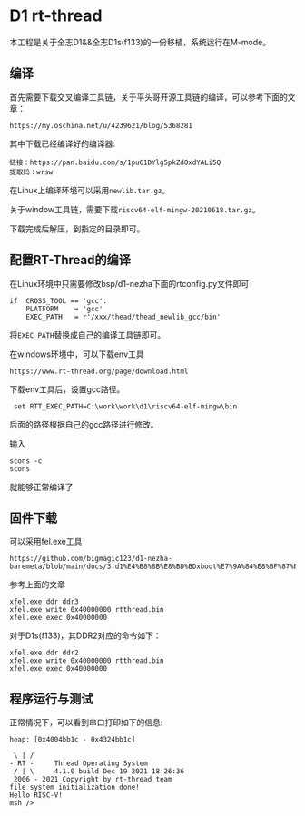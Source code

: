 # D1 rt-thread

本工程是关于全志D1&&全志D1s(f133)的一份移植，系统运行在M-mode。

## 编译

首先需要下载交叉编译工具链，关于平头哥开源工具链的编译，可以参考下面的文章：

```
https://my.oschina.net/u/4239621/blog/5368281
```

其中下载已经编译好的编译器:

```
链接：https://pan.baidu.com/s/1pu61DYlg5pkZd0xdYALi5Q 
提取码：wrsw 
```

在Linux上编译环境可以采用`newlib.tar.gz`。

关于window工具链，需要下载`riscv64-elf-mingw-20210618.tar.gz`。

下载完成后解压，到指定的目录即可。

## 配置RT-Thread的编译

在Linux环境中只需要修改bsp/d1-nezha下面的rtconfig.py文件即可

```
if  CROSS_TOOL == 'gcc':
    PLATFORM    = 'gcc'
    EXEC_PATH   = r'/xxx/thead/thead_newlib_gcc/bin'
```

将`EXEC_PATH`替换成自己的编译工具链即可。



在windows环境中，可以下载env工具

```
https://www.rt-thread.org/page/download.html
```

下载env工具后，设置gcc路径。

```
 set RTT_EXEC_PATH=C:\work\work\d1\riscv64-elf-mingw\bin
```

后面的路径根据自己的gcc路径进行修改。

输入

```
scons -c
scons
```

就能够正常编译了


## 固件下载

可以采用fel.exe工具

```
https://github.com/bigmagic123/d1-nezha-baremeta/blob/main/docs/3.d1%E4%B8%8B%E8%BD%BDxboot%E7%9A%84%E8%BF%87%E7%A8%8B.md
```

参考上面的文章

```
xfel.exe ddr ddr3
xfel.exe write 0x40000000 rtthread.bin
xfel.exe exec 0x40000000
```

对于D1s(f133)，其DDR2对应的命令如下：

```
xfel.exe ddr ddr2
xfel.exe write 0x40000000 rtthread.bin
xfel.exe exec 0x40000000
```
## 程序运行与测试

正常情况下，可以看到串口打印如下的信息:

```
heap: [0x4004bb1c - 0x4324bb1c]

 \ | /
- RT -     Thread Operating System
 / | \     4.1.0 build Dec 19 2021 18:26:36
 2006 - 2021 Copyright by rt-thread team
file system initialization done!
Hello RISC-V!
msh />
```
